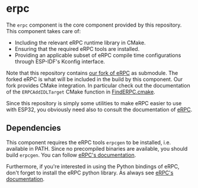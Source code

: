 # erpc

The `erpc` component is the core component provided by this repository. This component takes care of:

* Including the relevant eRPC runtime library in CMake.
* Ensuring that the required eRPC tools are installed.
* Providing an applicable subset of eRPC compile time configurations through ESP-IDF's Kconfig interface.

Note that this repository contains [our fork of eRPC](https://github.com/Kerr-srl/erpc/tree/master) as submodule. The forked eRPC is what will be included in the build by this component.
Our fork provides CMake integration. In particular check out the documentation of the `ERPCAddIDLTarget` CMake function in [FindERPC.cmake](https://github.com/Kerr-srl/erpc/blob/master/cmake/FindERPC.cmake).

Since this repository is simply some utilities to make eRPC easier to use with ESP32, you obviously need also to consult the documentation of [eRPC](https://github.com/EmbeddedRPC/erpc).

## Dependencies

This component requires the eRPC tools `erpcgen` to be installed, i.e. available in PATH. Since no precompiled binaries are available, you should build `erpcgen`. You can follow [eRPC's documentation](https://github.com/EmbeddedRPC/erpc#building-and-installing).

Furthermore, if you're interested in using the Python bindings of eRPC, don't forget to install the eRPC python library. As always see [eRPC's documentation](https://github.com/EmbeddedRPC/erpc#installing-for-python).
